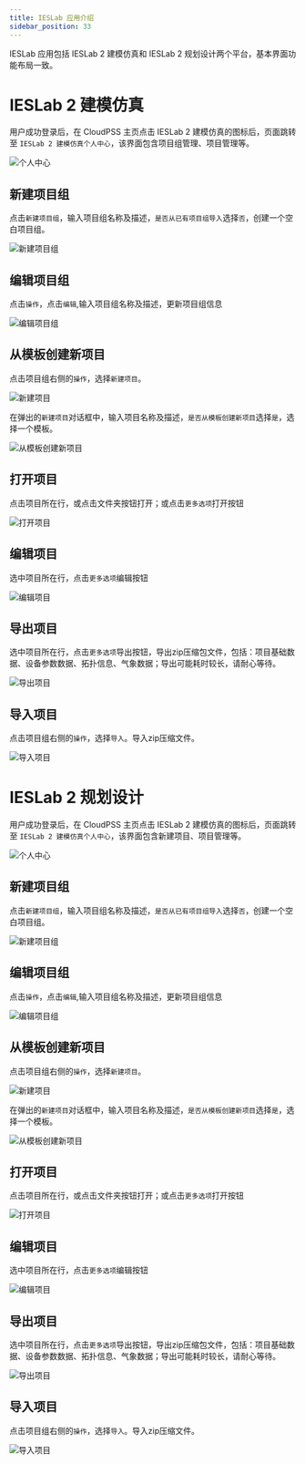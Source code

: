 ```yaml
---
title: IESLab 应用介绍
sidebar_position: 33
---
```


IESLab 应用包括 IESLab 2 建模仿真和 IESLab 2 规划设计两个平台，基本界面功能布局一致。

# IESLab 2 建模仿真

用户成功登录后，在 CloudPSS 主页点击 IESLab 2 建模仿真的图标后，页面跳转至 `IESLab 2 建模仿真个人中心`，该界面包含项目组管理、项目管理等。

![个人中心](./建模仿真-个人中心.png "个人中心")

## 新建项目组

点击`新建项目组`，输入项目组名称及描述，`是否从已有项目组导入`选择`否`，创建一个空白项目组。

![新建项目组](./建模仿真-新建项目组.png "新建项目组")

## 编辑项目组

点击`操作`，点击`编辑`,输入项目组名称及描述，更新项目组信息

![编辑项目组](./建模仿真-编辑项目组.png "编辑项目组")

## 从模板创建新项目

点击项目组右侧的`操作`，选择`新建项目`。

![新建项目](./建模仿真-新建项目.png "新建项目")

在弹出的`新建项目`对话框中，输入项目名称及描述，`是否从模板创建新项目`选择`是`，选择一个模板。

![从模板创建新项目](./建模仿真-新建项目内容.png "从模板创建新项目")

## 打开项目

点击项目所在行，或点击文件夹按钮打开；或点击`更多选项`打开按钮

![打开项目](./建模仿真-打开项目.png "打开项目")

## 编辑项目
选中项目所在行，点击`更多选项`编辑按钮

![编辑项目](./建模仿真-编辑项目.png "编辑项目")

## 导出项目
选中项目所在行，点击`更多选项`导出按钮，导出zip压缩包文件，包括：项目基础数据、设备参数数据、拓扑信息、气象数据；导出可能耗时较长，请耐心等待。

![导出项目](./建模仿真-导出项目.png "导出项目")

## 导入项目
点击项目组右侧的`操作`，选择`导入`。导入zip压缩文件。

![导入项目](./建模仿真-导入项目.png "导入项目")

# IESLab 2 规划设计

用户成功登录后，在 CloudPSS 主页点击 IESLab 2 建模仿真的图标后，页面跳转至 `IESLab 2 建模仿真个人中心`，该界面包含新建项目、项目管理等。

![个人中心](./规划设计-个人中心.png "个人中心")

## 新建项目组

点击`新建项目组`，输入项目组名称及描述，`是否从已有项目组导入`选择`否`，创建一个空白项目组。

![新建项目组](./规划设计-新建项目组.png "新建项目组")

## 编辑项目组

点击`操作`，点击`编辑`,输入项目组名称及描述，更新项目组信息

![编辑项目组](./规划设计-编辑项目组.png "编辑项目组")

## 从模板创建新项目

点击项目组右侧的`操作`，选择`新建项目`。

![新建项目](./规划设计-新建项目.png "新建项目")

在弹出的`新建项目`对话框中，输入项目名称及描述，`是否从模板创建新项目`选择`是`，选择一个模板。

![从模板创建新项目](./规划设计-新建项目内容.png "从模板创建新项目")

## 打开项目

点击项目所在行，或点击文件夹按钮打开；或点击`更多选项`打开按钮

![打开项目](./规划设计-打开项目.png "打开项目")

## 编辑项目
选中项目所在行，点击`更多选项`编辑按钮

![编辑项目](./规划设计-编辑项目.png "编辑项目")

## 导出项目
选中项目所在行，点击`更多选项`导出按钮，导出zip压缩包文件，包括：项目基础数据、设备参数数据、拓扑信息、气象数据；导出可能耗时较长，请耐心等待。

![导出项目](./规划设计-导出项目.png "导出项目")

## 导入项目
点击项目组右侧的`操作`，选择`导入`。导入zip压缩文件。

![导入项目](./规划设计-导入项目.png "导入项目")
